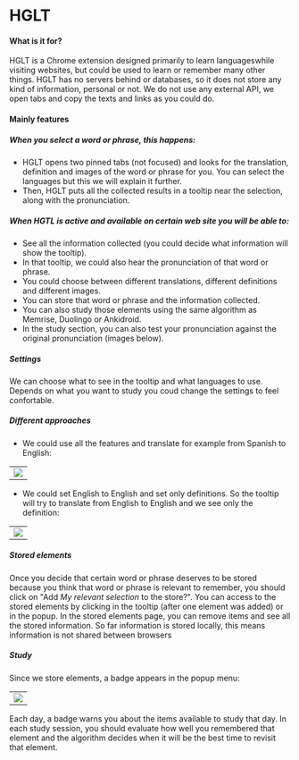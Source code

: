 # HGLT
#### What is it for?
HGLT is a Chrome extension designed primarily to learn languages ​​while visiting websites, but could be used to learn or remember many other things. HGLT has no servers behind or databases, so it does not store any kind of information, personal or not. We do not use any external API, we open tabs and copy the texts and links as you could do.

#### Mainly features

##### When you select a word or phrase, this happens:
- HGLT opens two pinned tabs (not focused) and looks for the translation, definition and images of the word or phrase for you. You can select the languages but this we will explain it further.
- Then, HGLT puts all the collected results in a tooltip near the selection, along with the pronunciation.

##### When HGTL is active and available on certain web site you will be able to:

- See all the information collected (you could decide what information will show the tooltip).
- In that tooltip, we could also hear the pronunciation of that word or phrase.
- You could choose between different translations, different definitions and different images. 
- You can store that word or phrase and the information collected.
- You can also study those elements using the same algorithm as Memrise, Duolingo or Ankidroid.
- In the study section, you can also test your pronunciation against the original pronunciation (images below). 

##### Settings
We can choose what to see in the tooltip and what languages to use. Depends on what you want to study you coud change the settings to feel confortable.

##### Different approaches
- We could use all the features and translate for example from Spanish to English:

<table><tr><td>
    <img src="https://i.imgur.com/M8e0rYq.png" />
</td></tr></table>

- We could set English to English and set only definitions. So the tooltip will try to translate from English to English and we see only the definition:

<table><tr><td>
    <img src="https://i.imgur.com/vavTxTo.png" />
</td></tr></table>

##### Stored elements

Once you decide that certain word or phrase deserves to be stored because you think that word or phrase is relevant to remember, you should click on "Add _My relevant selection_ to the store?". You can access to the stored elements by clicking in the tooltip (after one element was added) or in the popup. In the stored elements page, you can remove items and see all the stored information. So far information is stored locally, this means information is not shared between browsers 

##### Study

Since we store elements, a badge appears in the popup menu:

<table><tr><td>
    <img src="https://i.imgur.com/8ntRtHg.png" />
</td></tr></table>

Each day, a badge warns you about the items available to study that day. In each study session, you should evaluate how well you remembered that element and the algorithm decides when it will be the best time to revisit that element.



